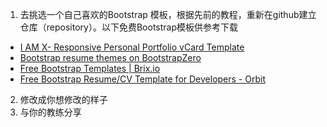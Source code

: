 1. 去挑选一个自己喜欢的Bootstrap 模板，根据先前的教程，重新在github建立仓库（repository）。以下免费Bootstrap模板供参考下载
  - [I AM X- Responsive Personal Portfolio vCard Template](http://trendytheme.net/demo/iamx/)
  - [Bootstrap resume themes on BootstrapZero](https://www.bootstrapzero.com/templates/resume)
  - [Free Bootstrap Templates | Brix.io](http://brix.io/free-bootstrap-templates.html)
  - [Free Bootstrap Resume/CV Template for Developers - Orbit](http://themes.3rdwavemedia.com/website-templates/orbit-free-resume-cv-template-for-developers/)

2. 修改成你想修改的样子
3. 与你的教练分享
